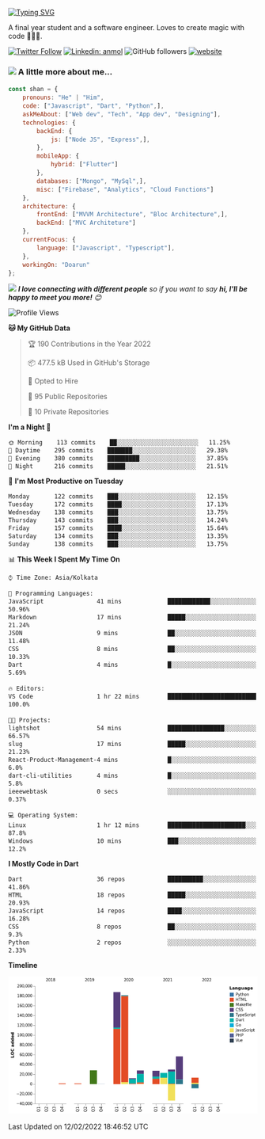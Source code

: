 [![Typing SVG](https://readme-typing-svg.herokuapp.com?lines=Hey%2C+I'm+Shan;I+am+a+Full+Stack+Developer)](https://git.io/typing-svg)

<!-- <img align='right' src="https://media.giphy.com/media/M9gbBd9nbDrOTu1Mqx/giphy.gif" width="230"> -->
<p>A final year student and a software engineer. Loves to create magic with code 🧙‍♂️💙.</p>

[![Twitter Follow](https://img.shields.io/twitter/follow/shan__shaji?style=flat)](https://twitter.com/intent/follow?screen_name=shan__shaji)
[![Linkedin: anmol](https://img.shields.io/badge/shan-shaji?style=flat-square&logo=Linkedin&logoColor=white&link=https://www.linkedin.com/in/shan-shaji/)](https://www.linkedin.com/in/shan-shaji/)
![GitHub followers](https://img.shields.io/github/followers/shan-shaji?label=Follow&style=social)
[![website](https://img.shields.io/badge/Website-46a2f1.svg?&style=flat-square&logo=Google-Chrome&logoColor=white&link=http://shan-shaji.github.io/)](http://shan-shaji.github.io/)



### <img src="https://media.giphy.com/media/VgCDAzcKvsR6OM0uWg/giphy.gif" width="50"> A little more about me...  

```javascript
const shan = {
    pronouns: "He" | "Him",
    code: ["Javascript", "Dart", "Python",],
    askMeAbout: ["Web dev", "Tech", "App dev", "Designing"],
    technologies: {
        backEnd: {
            js: ["Node JS", "Express",],
        },
        mobileApp: {
            hybrid: ["Flutter"]
        },
        databases: ["Mongo", "MySql",],
        misc: ["Firebase", "Analytics", "Cloud Functions"]
    },
    architecture: {
        frontEnd: ["MVVM Architecture", "Bloc Architecture",],
        backEnd: ["MVC Architeture"]
    },
    currentFocus: {
        language: ["Javascript", "Typescript"],
    },
    workingOn: "Doarun"
};
```

<img src="https://media.giphy.com/media/LnQjpWaON8nhr21vNW/giphy.gif" width="60"> <em><b>I love connecting with different people</b> so if you want to say <b>hi, I'll be happy to meet you more!</b> 😊</em>


<!--START_SECTION:waka-->
![Profile Views](http://img.shields.io/badge/Profile%20Views-3-blue)

**🐱 My GitHub Data** 

> 🏆 190 Contributions in the Year 2022
 > 
> 📦 477.5 kB Used in GitHub's Storage 
 > 
> 💼 Opted to Hire
 > 
> 📜 95 Public Repositories 
 > 
> 🔑 10 Private Repositories  
 > 
**I'm a Night 🦉** 

```text
🌞 Morning    113 commits    ██░░░░░░░░░░░░░░░░░░░░░░░   11.25% 
🌆 Daytime    295 commits    ███████░░░░░░░░░░░░░░░░░░   29.38% 
🌃 Evening    380 commits    █████████░░░░░░░░░░░░░░░░   37.85% 
🌙 Night      216 commits    █████░░░░░░░░░░░░░░░░░░░░   21.51%

```
📅 **I'm Most Productive on Tuesday** 

```text
Monday       122 commits    ███░░░░░░░░░░░░░░░░░░░░░░   12.15% 
Tuesday      172 commits    ████░░░░░░░░░░░░░░░░░░░░░   17.13% 
Wednesday    138 commits    ███░░░░░░░░░░░░░░░░░░░░░░   13.75% 
Thursday     143 commits    ███░░░░░░░░░░░░░░░░░░░░░░   14.24% 
Friday       157 commits    ████░░░░░░░░░░░░░░░░░░░░░   15.64% 
Saturday     134 commits    ███░░░░░░░░░░░░░░░░░░░░░░   13.35% 
Sunday       138 commits    ███░░░░░░░░░░░░░░░░░░░░░░   13.75%

```


📊 **This Week I Spent My Time On** 

```text
⌚︎ Time Zone: Asia/Kolkata

💬 Programming Languages: 
JavaScript               41 mins             ████████████░░░░░░░░░░░░░   50.96% 
Markdown                 17 mins             █████░░░░░░░░░░░░░░░░░░░░   21.24% 
JSON                     9 mins              ██░░░░░░░░░░░░░░░░░░░░░░░   11.48% 
CSS                      8 mins              ██░░░░░░░░░░░░░░░░░░░░░░░   10.33% 
Dart                     4 mins              █░░░░░░░░░░░░░░░░░░░░░░░░   5.69%

🔥 Editors: 
VS Code                  1 hr 22 mins        █████████████████████████   100.0%

🐱‍💻 Projects: 
lightshot                54 mins             ████████████████░░░░░░░░░   66.57% 
slug                     17 mins             █████░░░░░░░░░░░░░░░░░░░░   21.23% 
React-Product-Management-4 mins              █░░░░░░░░░░░░░░░░░░░░░░░░   6.0% 
dart-cli-utilities       4 mins              █░░░░░░░░░░░░░░░░░░░░░░░░   5.8% 
ieeewebtask              0 secs              ░░░░░░░░░░░░░░░░░░░░░░░░░   0.37%

💻 Operating System: 
Linux                    1 hr 12 mins        ██████████████████████░░░   87.8% 
Windows                  10 mins             ███░░░░░░░░░░░░░░░░░░░░░░   12.2%

```

**I Mostly Code in Dart** 

```text
Dart                     36 repos            ██████████░░░░░░░░░░░░░░░   41.86% 
HTML                     18 repos            █████░░░░░░░░░░░░░░░░░░░░   20.93% 
JavaScript               14 repos            ████░░░░░░░░░░░░░░░░░░░░░   16.28% 
CSS                      8 repos             ██░░░░░░░░░░░░░░░░░░░░░░░   9.3% 
Python                   2 repos             ░░░░░░░░░░░░░░░░░░░░░░░░░   2.33%

```


**Timeline**

![Chart not found](https://raw.githubusercontent.com/shan-shaji/shan-shaji/master/charts/bar_graph.png) 


 Last Updated on 12/02/2022 18:46:52 UTC
<!--END_SECTION:waka-->

